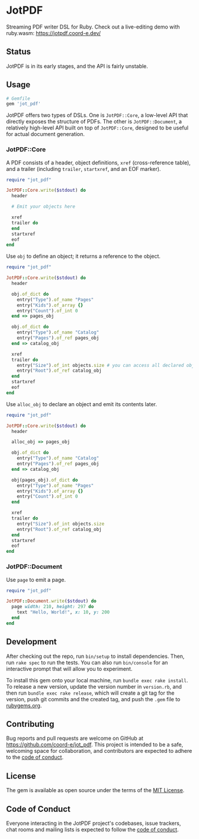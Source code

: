 # JotPDF

Streaming PDF writer DSL for Ruby. Check out a live-editing demo with ruby.wasm: https://jotpdf.coord-e.dev/

## Status

JotPDF is in its early stages, and the API is fairly unstable.

## Usage

```ruby
# Gemfile
gem 'jot_pdf'
```

JotPDF offers two types of DSLs. One is `JotPDF::Core`, a low-level API that directly exposes the structure of PDFs. The other is `JotPDF::Document`, a relatively high-level API built on top of `JotPDF::Core`, designed to be useful for actual document generation.

### JotPDF::Core

A PDF consists of a header, object definitions, `xref` (cross-reference table), and a trailer (including `trailer`, `startxref`, and an EOF marker).

```ruby
require "jot_pdf"

JotPDF::Core.write($stdout) do
  header

  # Emit your objects here

  xref
  trailer do
  end
  startxref
  eof
end
```

Use `obj` to define an object; it returns a reference to the object.

```ruby
require "jot_pdf"

JotPDF::Core.write($stdout) do
  header

  obj.of_dict do
    entry("Type").of_name "Pages"
    entry("Kids").of_array {}
    entry("Count").of_int 0
  end => pages_obj

  obj.of_dict do
    entry("Type").of_name "Catalog"
    entry("Pages").of_ref pages_obj
  end => catalog_obj

  xref
  trailer do
    entry("Size").of_int objects.size # you can access all declared objects via `objects`
    entry("Root").of_ref catalog_obj
  end
  startxref
  eof
end
```

Use `alloc_obj` to declare an object and emit its contents later.

```ruby
require "jot_pdf"

JotPDF::Core.write($stdout) do
  header

  alloc_obj => pages_obj

  obj.of_dict do
    entry("Type").of_name "Catalog"
    entry("Pages").of_ref pages_obj
  end => catalog_obj

  obj(pages_obj).of_dict do
    entry("Type").of_name "Pages"
    entry("Kids").of_array {}
    entry("Count").of_int 0
  end

  xref
  trailer do
    entry("Size").of_int objects.size
    entry("Root").of_ref catalog_obj
  end
  startxref
  eof
end
```

### JotPDF::Document

Use `page` to emit a page.

```ruby
require "jot_pdf"

JotPDF::Document.write($stdout) do
  page width: 210, height: 297 do
    text "Hello, World!", x: 10, y: 200
  end
end
```

## Development

After checking out the repo, run `bin/setup` to install dependencies. Then, run `rake spec` to run the tests. You can also run `bin/console` for an interactive prompt that will allow you to experiment.

To install this gem onto your local machine, run `bundle exec rake install`. To release a new version, update the version number in `version.rb`, and then run `bundle exec rake release`, which will create a git tag for the version, push git commits and the created tag, and push the `.gem` file to [rubygems.org](https://rubygems.org).

## Contributing

Bug reports and pull requests are welcome on GitHub at https://github.com/coord-e/jot_pdf. This project is intended to be a safe, welcoming space for collaboration, and contributors are expected to adhere to the [code of conduct](https://github.com/coord-e/jot_pdf/blob/master/CODE_OF_CONDUCT.md).

## License

The gem is available as open source under the terms of the [MIT License](https://opensource.org/licenses/MIT).

## Code of Conduct

Everyone interacting in the JotPDF project's codebases, issue trackers, chat rooms and mailing lists is expected to follow the [code of conduct](https://github.com/coord-e/jot_pdf/blob/master/CODE_OF_CONDUCT.md).
